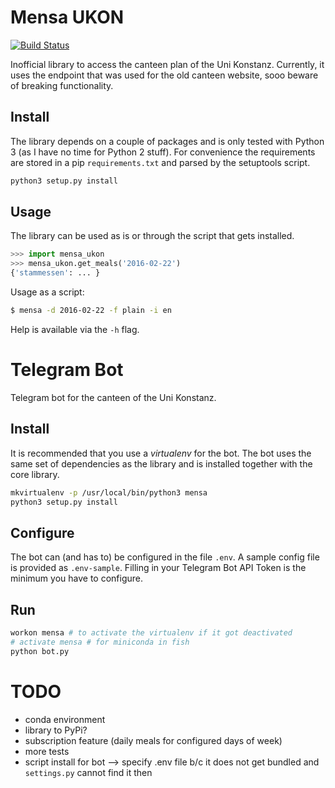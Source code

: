 # Mensa UKON

[![Build Status](https://travis-ci.org/enplotz/mensa_ukon.svg?branch=master)](https://travis-ci.org/enplotz/mensa_ukon)

Inofficial library to access the canteen plan of the Uni Konstanz. Currently, it uses
 the endpoint that was used for the old canteen website, sooo beware of breaking functionality. 

## Install

The library depends on a couple of packages and is only tested with Python 3 (as I have no time for Python 2 stuff). 
For convenience the requirements are stored in a pip `requirements.txt` and parsed by the setuptools script.

```bash
python3 setup.py install
```

## Usage

The library can be used as is or through the script that gets installed.

```python
>>> import mensa_ukon
>>> mensa_ukon.get_meals('2016-02-22')
{'stammessen': ... }
```

Usage as a script:

```bash
$ mensa -d 2016-02-22 -f plain -i en
```

Help is available via the `-h` flag.

# Telegram Bot

Telegram bot for the canteen of the Uni Konstanz.

## Install

It is recommended that you use a *virtualenv* for the bot. The bot uses the same set of dependencies as the library
and is installed together with the core library.

```sh
mkvirtualenv -p /usr/local/bin/python3 mensa
python3 setup.py install
```

## Configure

The bot can (and has to) be configured in the file `.env`. A sample config file is provided as `.env-sample`.
 Filling in your Telegram Bot API Token is the minimum you have to configure.

## Run

```sh
workon mensa # to activate the virtualenv if it got deactivated
# activate mensa # for miniconda in fish
python bot.py
```

# TODO

- conda environment
- library to PyPi?
- subscription feature (daily meals for configured days of week)
- more tests
- script install for bot --> specify .env file b/c it does not get bundled and `settings.py` cannot find it then
